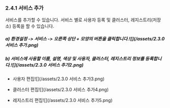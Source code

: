 ### 2.4.1    서비스 추가

서비스를 추가할 수 있습니다. 서비스 별로 사용자 등록 및 클러스터, 레지스트리\(저장소\) 등록을 할 수 있습니다.

##### a\)    환경설정 -&gt; 서비스 -&gt; 오른쪽 상단 + 모양의 버튼을 클릭합니다.![](/assets/2.3.0 서비스 추가.png)

##### b\)    서비스에 사용할 이름, 설명, 색상 및 사용자, 클러스터, 레지스트리 정보를 등록합니다.![](/assets/2.3.0 서비스 추가2.png)

* 사용자 편집![](/assets/2.3.0 서비스 추가3.png)

* 클러스터 편집![](/assets/2.3.0 서비스 추가4.png)

* 레지스트리 편집![](/assets/2.3.0 서비스 추가5.png)



